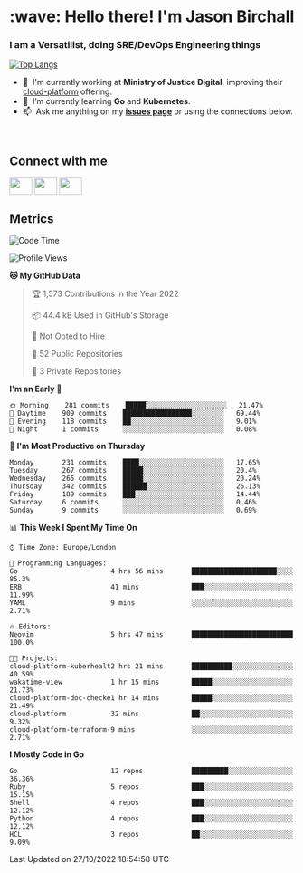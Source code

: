 <h1 align="left" id="jason-title">:wave: Hello there! I'm Jason Birchall</h1>
<h3 align="left">I am a Versatilist, doing SRE/DevOps Engineering things</h3>

[![Top Langs](https://github-readme-stats.vercel.app/api?username=jasonBirchall&show_icons=true&count_private=true&include_all_commits=true&theme=gruvbox)](https://github.com/anuraghazra/github-readme-stats)

- :office: &nbsp;I'm currently working at **Ministry of Justice Digital**, improving their [cloud-platform](https://github.com/ministryofjustice/cloud-platform) offering.
- :seedling: &nbsp;I’m currently learning **Go** and **Kubernetes**.
- :mailbox: &nbsp;Ask me anything on my **[issues page]** or using the connections below.


<br>

<h2>Connect with me</h2>
<p>
<a href="https://twitter.com/jsonBirchall" target="blank"><img align="center" src="https://cdn.jsdelivr.net/npm/simple-icons@3.0.1/icons/twitter.svg" alt="" height="30" width="40" /></a>
<a href="https://keybase.io/json0" target="blank"><img align="center" src="https://cdn.jsdelivr.net/npm/simple-icons@3.0.1/icons/keybase.svg" alt="" height="30" width="40" /></a>
<a href="https://www.reddit.com/user/kakorate" target="blank"><img align="center" src="https://cdn.jsdelivr.net/npm/simple-icons@3.0.1/icons/reddit.svg" alt="" height="30" width="40" /></a>
</p>

<h2>Metrics</h2>

<!--START_SECTION:waka-->
![Code Time](http://img.shields.io/badge/Code%20Time-820%20hrs%203%20mins-blue)

![Profile Views](http://img.shields.io/badge/Profile%20Views-2-blue)

**🐱 My GitHub Data** 

> 🏆 1,573 Contributions in the Year 2022
 > 
> 📦 44.4 kB Used in GitHub's Storage 
 > 
> 🚫 Not Opted to Hire
 > 
> 📜 52 Public Repositories 
 > 
> 🔑 3 Private Repositories  
 > 
**I'm an Early 🐤** 

```text
🌞 Morning    281 commits    █████░░░░░░░░░░░░░░░░░░░░   21.47% 
🌆 Daytime    909 commits    █████████████████░░░░░░░░   69.44% 
🌃 Evening    118 commits    ██░░░░░░░░░░░░░░░░░░░░░░░   9.01% 
🌙 Night      1 commits      ░░░░░░░░░░░░░░░░░░░░░░░░░   0.08%

```
📅 **I'm Most Productive on Thursday** 

```text
Monday       231 commits    ████░░░░░░░░░░░░░░░░░░░░░   17.65% 
Tuesday      267 commits    █████░░░░░░░░░░░░░░░░░░░░   20.4% 
Wednesday    265 commits    █████░░░░░░░░░░░░░░░░░░░░   20.24% 
Thursday     342 commits    ██████░░░░░░░░░░░░░░░░░░░   26.13% 
Friday       189 commits    ███░░░░░░░░░░░░░░░░░░░░░░   14.44% 
Saturday     6 commits      ░░░░░░░░░░░░░░░░░░░░░░░░░   0.46% 
Sunday       9 commits      ░░░░░░░░░░░░░░░░░░░░░░░░░   0.69%

```


📊 **This Week I Spent My Time On** 

```text
⌚︎ Time Zone: Europe/London

💬 Programming Languages: 
Go                       4 hrs 56 mins       █████████████████████░░░░   85.3% 
ERB                      41 mins             ███░░░░░░░░░░░░░░░░░░░░░░   11.99% 
YAML                     9 mins              ░░░░░░░░░░░░░░░░░░░░░░░░░   2.71%

🔥 Editors: 
Neovim                   5 hrs 47 mins       █████████████████████████   100.0%

🐱‍💻 Projects: 
cloud-platform-kuberhealt2 hrs 21 mins       ██████████░░░░░░░░░░░░░░░   40.59% 
wakatime-view            1 hr 15 mins        █████░░░░░░░░░░░░░░░░░░░░   21.73% 
cloud-platform-doc-checke1 hr 14 mins        █████░░░░░░░░░░░░░░░░░░░░   21.49% 
cloud-platform           32 mins             ██░░░░░░░░░░░░░░░░░░░░░░░   9.32% 
cloud-platform-terraform-9 mins              ░░░░░░░░░░░░░░░░░░░░░░░░░   2.71%

```

**I Mostly Code in Go** 

```text
Go                       12 repos            █████████░░░░░░░░░░░░░░░░   36.36% 
Ruby                     5 repos             ███░░░░░░░░░░░░░░░░░░░░░░   15.15% 
Shell                    4 repos             ███░░░░░░░░░░░░░░░░░░░░░░   12.12% 
Python                   4 repos             ███░░░░░░░░░░░░░░░░░░░░░░   12.12% 
HCL                      3 repos             ██░░░░░░░░░░░░░░░░░░░░░░░   9.09%

```



 Last Updated on 27/10/2022 18:54:58 UTC
<!--END_SECTION:waka-->

<!-- links -->

[issues page]: https://github.com/jasonBirchall/jasonBirchall/issues "jasonBirchall/issues"
